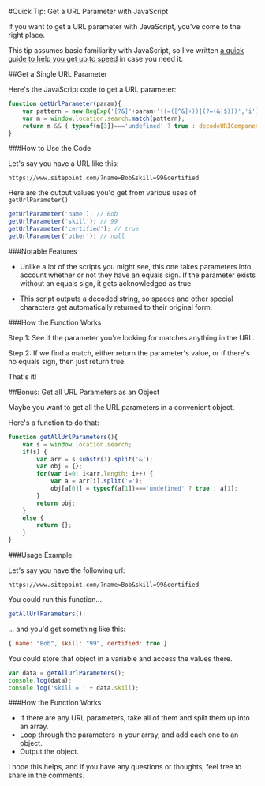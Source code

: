 #Quick Tip: Get a URL Parameter with JavaScript

If you want to get a URL parameter with JavaScript, you've come to the right place.

This tip assumes basic familiarity with JavaScript, so I've written [a quick guide to help you get up to speed](https://simplestepscode.com/learn-javascript/) in case you need it.

##Get a Single URL Parameter

Here's the JavaScript code to get a URL parameter:

```javascript
function getUrlParameter(param){
	var pattern = new RegExp('[?&]'+param+'((=([^&]+))|(?=(&|$)))','i');
	var m = window.location.search.match(pattern);
	return m && ( typeof(m[3])==='undefined' ? true : decodeURIComponent(m[3]) );
}
```

###How to Use the Code

Let's say you have a URL like this:

```text
https://www.sitepoint.com/?name=Bob&skill=99&certified
```

Here are the output values you'd get from various uses of `getUrlParameter()`

```javascript
getUrlParameter('name'); // Bob
getUrlParameter('skill'); // 99
getUrlParameter('certified'); // true
getUrlParameter('other'); // null
```

###Notable Features

- Unlike a lot of the scripts you might see, this one takes parameters into account whether or not they have an equals sign.  If the parameter exists without an equals sign, it gets acknowledged as true.

- This script outputs a decoded string, so spaces and other special characters get automatically returned to their original form.


###How the Function Works

Step 1:
See if the parameter you're looking for matches anything in the URL.

Step 2:
If we find a match, either return the parameter's value, or if there's no equals sign, then just return true.


That's it!




##Bonus: Get all URL Parameters as an Object

Maybe you want to get all the URL parameters in a convenient object.

Here's a function to do that:

```javascript
function getAllUrlParameters(){
	var s = window.location.search;
	if(s) {
		var arr = s.substr(1).split('&');
		var obj = {};
		for(var i=0; i<arr.length; i++) {
			var a = arr[i].split('=');
			obj[a[0]] = typeof(a[1])==='undefined' ? true : a[1];
		}
		return obj;
	}
	else {
		return {};
	}
}
```


###Usage Example:

Let's say you have the following url:

```text
https://www.sitepoint.com/?name=Bob&skill=99&certified
```

You could run this function...

```javascript
getAllUrlParameters();
```

... and you'd get something like this:

```javascript
{ name: "Bob", skill: "99", certified: true }
```


You could store that object in a variable and access the values there.

```javascript
var data = getAllUrlParameters();
console.log(data);
console.log('skill = ' + data.skill);
```


###How the Function Works

- If there are any URL parameters, take all of them and split them up into an array.
- Loop through the parameters in your array, and add each one to an object.
- Output the object.




I hope this helps, and if you have any questions or thoughts, feel free to share in the comments.





